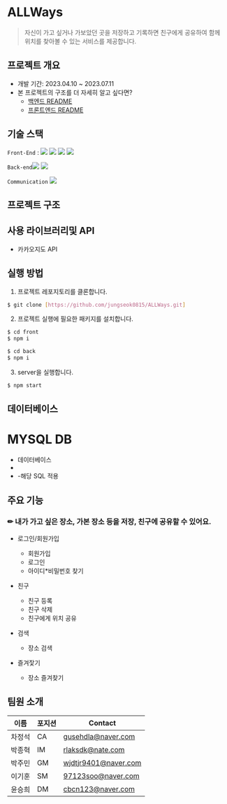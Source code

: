 # ALLWays
> 자신이 가고 싶거나 가보았던 곳을 저장하고 기록하면 친구에게 공유하여 함께 위치를 찾아볼 수 있는 서비스를 제공합니다. 
## 프로젝트 개요
- 개발 기간: 2023.04.10 ~ 2023.07.11
- 본 프로젝트의 구조를 더 자세히 알고 싶다면?
  - [백엔드 README](./backend.md)
  - [프론트엔드 README](./frontend.md)

## 기술 스택
`Front-End` :  <img src="https://img.shields.io/badge/javascript-3178C6?style=flat-square&logo=javascript&logoColor=#F7DF1E"/>
<img src="https://img.shields.io/badge/css3-3178C6?style=flat-square&logo=css3&logoColor=#1572B6"/>
<img src="https://img.shields.io/badge/html5-3178C6?style=flat-square&logo=html5&logoColor=#E34F26"/>
<img src="https://img.shields.io/badge/react-FF4154?style=flat-square&logo=react&logoColor=#E34F26"/>

`Back-end`<img src="https://img.shields.io/badge/nodejs-E0234E?style=flat-square&logo=nodedotjs&logoColor=#6DB33F">
<img src="https://img.shields.io/badge/mysql-3178C6?style=flat-square&logo=mysql&logoColor=#6DB33F"/>

`Communication`
<img src="https://img.shields.io/badge/github-181717?style=flat-square&logo=github&logoColor=white">

## 프로젝트 구조

## 사용 라이브러리및 API
- 카카오지도 API


## 실행 방법

1. 프로젝트 레포지토리를 클론합니다.

```sh
$ git clone [https://github.com/jungseok0815/ALLWays.git]
```

2. 프로젝트 실행에 필요한 패키지를 설치합니다.

```sh
$ cd front
$ npm i

$ cd back
$ npm i
```

3. server을 실행합니다.
```sh
$ npm start
```

## 데이터베이스
# MYSQL DB
 - 데이터베이스
 - 
 - -해당 SQL 적용
## 주요 기능


### ✏ 내가 가고 싶은 장소, 가본 장소 등을 저장, 친구에 공유할 수 있어요. 

+ 로그인/회원가입 
  + 회원가입 
  + 로그인
  + 아이디*비밀번호 찾기

+ 친구
  + 친구 등록
  + 친구 삭제 
  + 친구에게 위치 공유

+ 검색
  + 장소 검색
 
+ 즐겨잧기
  + 장소 즐겨찾기



## 팀원 소개

| 이름 | 포지션 | Contact |
| --- | --- | --- |
| 차정석 | CA | gusehdla@naver.com |
| 박종혁 | IM | rlaksdk@nate.com |
| 박주민 | GM | wjdtjr9401@naver.com |
| 이기훈 | SM | 97123soo@naver.com |
| 윤승희 | DM | cbcn123@naver.com |
